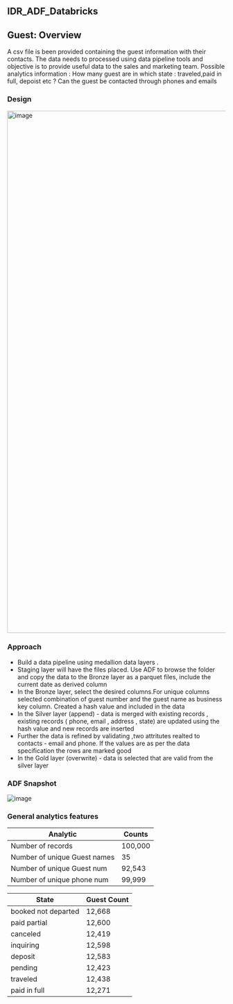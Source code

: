 ## IDR_ADF_Databricks


## Guest: Overview

A csv file is been provided containing the guest information with their contacts. The data needs to processed using data pipeline tools and objective is to provide useful data to the sales and marketing team.
Possible analytics information :  How many guest are in which state : traveled,paid in full, depoist etc ? Can the guest be contacted through phones and emails 

### Design 

<img width="2146" height="1204" alt="image" src="https://github.com/user-attachments/assets/3528b05e-54ab-4cee-bc95-86d3487e1907" />






### Approach

- Build a data pipeline using medallion data layers .
- Staging layer will have the files placed. Use ADF to browse the folder and copy the data to the Bronze layer as a parquet files,  include the current date as derived column
- In the Bronze layer,  select the desired columns.For unique columns selected combination of  guest number and the guest name as business key column. Created a hash value and included in the data
- In the Silver layer (append) -  data is merged with existing records , existing  records ( phone, email , address , state)  are updated using the hash value and new records are inserted 
- Further the data is refined by validating ,two attritutes realted to contacts - email and phone.  If the values are as per the data specification the rows are marked good
- In the Gold layer (overwrite) -  data is selected that are valid from the silver layer 



### ADF Snapshot


![image](https://github.com/user-attachments/assets/7ee98f3a-4f7c-4b94-86ce-9f07912ef3f2)





### General analytics features

| Analytic                     |    Counts    |
| ---------------------------- | -----------  |
| Number of  records           |  100,000     |
| Number of unique Guest names |  35          |
| Number of unique Guest num   |  92,543      |
| Number of unique phone num   |  99,999      |



| State       |        Guest Count         |
|-------------|----------------------------   |
|booked not departed |      12,668|
| paid partial |      12,600|
|canceled |      12,419|
| inquiring|      12,598|
|deposit |      12,583|
|  pending|      12,423|
| traveled|      12,438|
|paid in full|      12,271|






